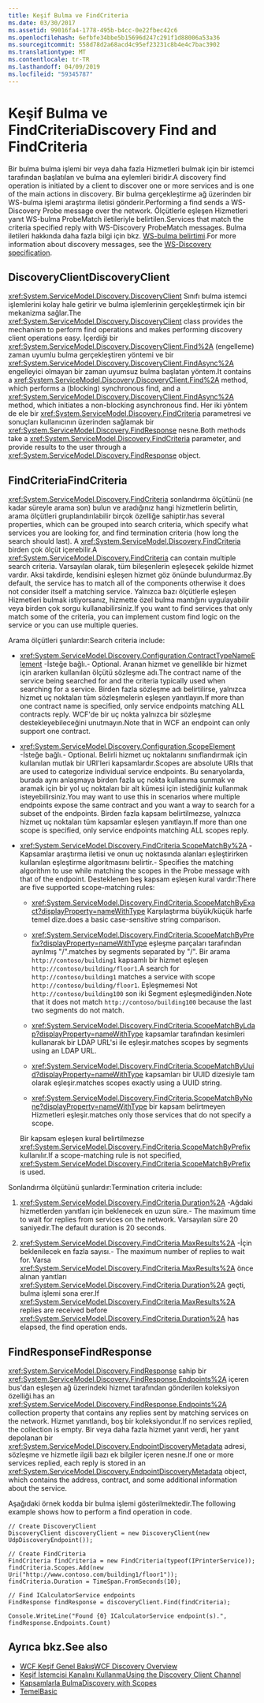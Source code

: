 ```yaml
---
title: Keşif Bulma ve FindCriteria
ms.date: 03/30/2017
ms.assetid: 99016fa4-1778-495b-b4cc-0e22fbec42c6
ms.openlocfilehash: 6efbfe34bbe5b15696d247c291f1d88006a53a36
ms.sourcegitcommit: 558d78d2a68acd4c95ef23231c8b4e4c7bac3902
ms.translationtype: MT
ms.contentlocale: tr-TR
ms.lasthandoff: 04/09/2019
ms.locfileid: "59345787"
---
```

# <a name="discovery-find-and-findcriteria"></a><span data-ttu-id="2f379-102">Keşif Bulma ve FindCriteria</span><span class="sxs-lookup"><span data-stu-id="2f379-102">Discovery Find and FindCriteria</span></span>
<span data-ttu-id="2f379-103">Bir bulma bulma işlemi bir veya daha fazla Hizmetleri bulmak için bir istemci tarafından başlatılan ve bulma ana eylemleri biridir.</span><span class="sxs-lookup"><span data-stu-id="2f379-103">A discovery find operation is initiated by a client to discover one or more services and is one of the main actions in discovery.</span></span> <span data-ttu-id="2f379-104">Bir bulma gerçekleştirme ağ üzerinden bir WS-bulma işlemi araştırma iletisi gönderir.</span><span class="sxs-lookup"><span data-stu-id="2f379-104">Performing a find sends a WS-Discovery Probe message over the network.</span></span> <span data-ttu-id="2f379-105">Ölçütlerle eşleşen Hizmetleri yanıt WS-bulma ProbeMatch iletileriyle belirtilen.</span><span class="sxs-lookup"><span data-stu-id="2f379-105">Services that match the criteria specified reply with WS-Discovery ProbeMatch messages.</span></span> <span data-ttu-id="2f379-106">Bulma iletileri hakkında daha fazla bilgi için bkz. [WS-bulma belirtimi](https://go.microsoft.com/fwlink/?LinkID=122347).</span><span class="sxs-lookup"><span data-stu-id="2f379-106">For more information about discovery messages, see the [WS-Discovery specification](https://go.microsoft.com/fwlink/?LinkID=122347).</span></span>  
  
## <a name="discoveryclient"></a><span data-ttu-id="2f379-107">DiscoveryClient</span><span class="sxs-lookup"><span data-stu-id="2f379-107">DiscoveryClient</span></span>  
 <span data-ttu-id="2f379-108"><xref:System.ServiceModel.Discovery.DiscoveryClient> Sınıfı bulma istemci işlemlerini kolay hale getirir ve bulma işlemlerinin gerçekleştirmek için bir mekanizma sağlar.</span><span class="sxs-lookup"><span data-stu-id="2f379-108">The <xref:System.ServiceModel.Discovery.DiscoveryClient> class provides the mechanism to perform find operations and makes performing discovery client operations easy.</span></span> <span data-ttu-id="2f379-109">İçerdiği bir <xref:System.ServiceModel.Discovery.DiscoveryClient.Find%2A> (engelleme) zaman uyumlu bulma gerçekleştiren yöntemi ve bir <xref:System.ServiceModel.Discovery.DiscoveryClient.FindAsync%2A> engelleyici olmayan bir zaman uyumsuz bulma başlatan yöntem.</span><span class="sxs-lookup"><span data-stu-id="2f379-109">It contains a <xref:System.ServiceModel.Discovery.DiscoveryClient.Find%2A> method, which performs a (blocking) synchronous find, and a <xref:System.ServiceModel.Discovery.DiscoveryClient.FindAsync%2A> method, which initiates a non-blocking asynchronous find.</span></span> <span data-ttu-id="2f379-110">Her iki yöntem de ele bir <xref:System.ServiceModel.Discovery.FindCriteria> parametresi ve sonuçları kullanıcının üzerinden sağlamak bir <xref:System.ServiceModel.Discovery.FindResponse> nesne.</span><span class="sxs-lookup"><span data-stu-id="2f379-110">Both methods take a <xref:System.ServiceModel.Discovery.FindCriteria> parameter, and provide results to the user through a <xref:System.ServiceModel.Discovery.FindResponse> object.</span></span>  
  
## <a name="findcriteria"></a><span data-ttu-id="2f379-111">FindCriteria</span><span class="sxs-lookup"><span data-stu-id="2f379-111">FindCriteria</span></span>  
 <xref:System.ServiceModel.Discovery.FindCriteria> <span data-ttu-id="2f379-112">sonlandırma ölçütünü (ne kadar süreyle arama son) bulun ve aradığınız hangi hizmetlerin belirtin, arama ölçütleri gruplandırılabilir birçok özelliğe sahiptir.</span><span class="sxs-lookup"><span data-stu-id="2f379-112">has several properties, which can be grouped into search criteria, which specify what services you are looking for, and find termination criteria (how long the search should last).</span></span> <span data-ttu-id="2f379-113">A <xref:System.ServiceModel.Discovery.FindCriteria> birden çok ölçüt içerebilir.</span><span class="sxs-lookup"><span data-stu-id="2f379-113">A <xref:System.ServiceModel.Discovery.FindCriteria> can contain multiple search criteria.</span></span> <span data-ttu-id="2f379-114">Varsayılan olarak, tüm bileşenlerin eşleşecek şekilde hizmet vardır. Aksi takdirde, kendisini eşleşen hizmet göz önünde bulundurmaz.</span><span class="sxs-lookup"><span data-stu-id="2f379-114">By default, the service has to match all of the components otherwise it does not consider itself a matching service.</span></span> <span data-ttu-id="2f379-115">Yalnızca bazı ölçütlerle eşleşen Hizmetleri bulmak istiyorsanız, hizmette özel bulma mantığını uygulayabilir veya birden çok sorgu kullanabilirsiniz.</span><span class="sxs-lookup"><span data-stu-id="2f379-115">If you want to find services that only match some of the criteria, you can implement custom find logic on the service or you can use multiple queries.</span></span>  
  
 <span data-ttu-id="2f379-116">Arama ölçütleri şunlardır:</span><span class="sxs-lookup"><span data-stu-id="2f379-116">Search criteria include:</span></span>  
  
-   <xref:System.ServiceModel.Discovery.Configuration.ContractTypeNameElement> <span data-ttu-id="2f379-117">-İsteğe bağlı.</span><span class="sxs-lookup"><span data-stu-id="2f379-117">- Optional.</span></span> <span data-ttu-id="2f379-118">Aranan hizmet ve genellikle bir hizmet için ararken kullanılan ölçütü sözleşme adı.</span><span class="sxs-lookup"><span data-stu-id="2f379-118">The contract name of the service being searched for and the criteria typically used when searching for a service.</span></span> <span data-ttu-id="2f379-119">Birden fazla sözleşme adı belirtilirse, yalnızca hizmet uç noktaları tüm sözleşmelerin eşleşen yanıtlayın.</span><span class="sxs-lookup"><span data-stu-id="2f379-119">If more than one contract name is specified, only service endpoints matching ALL contracts reply.</span></span> <span data-ttu-id="2f379-120">WCF'de bir uç nokta yalnızca bir sözleşme destekleyebileceğini unutmayın.</span><span class="sxs-lookup"><span data-stu-id="2f379-120">Note that in WCF an endpoint can only support one contract.</span></span>  
  
-   <xref:System.ServiceModel.Discovery.Configuration.ScopeElement> <span data-ttu-id="2f379-121">-İsteğe bağlı.</span><span class="sxs-lookup"><span data-stu-id="2f379-121">- Optional.</span></span> <span data-ttu-id="2f379-122">Belirli hizmet uç noktalarını sınıflandırmak için kullanılan mutlak bir URI'leri kapsamlardır.</span><span class="sxs-lookup"><span data-stu-id="2f379-122">Scopes are absolute URIs that are used to categorize individual service endpoints.</span></span> <span data-ttu-id="2f379-123">Bu senaryolarda, burada aynı anlaşmaya birden fazla uç nokta kullanıma sunmak ve aramak için bir yol uç noktaları bir alt kümesi için istediğiniz kullanmak isteyebilirsiniz.</span><span class="sxs-lookup"><span data-stu-id="2f379-123">You may want to use this in scenarios where multiple endpoints expose the same contract and you want a way to search for a subset of the endpoints.</span></span> <span data-ttu-id="2f379-124">Birden fazla kapsam belirtilmezse, yalnızca hizmet uç noktaları tüm kapsamlar eşleşen yanıtlayın.</span><span class="sxs-lookup"><span data-stu-id="2f379-124">If more than one scope is specified, only service endpoints matching ALL scopes reply.</span></span>  
  
-   <xref:System.ServiceModel.Discovery.FindCriteria.ScopeMatchBy%2A> <span data-ttu-id="2f379-125">-Kapsamlar araştırma iletisi ve onun uç noktasında alanları eşleştirirken kullanılan eşleştirme algoritmasını belirtir.</span><span class="sxs-lookup"><span data-stu-id="2f379-125">- Specifies the matching algorithm to use while matching the scopes in the Probe message with that of the endpoint.</span></span> <span data-ttu-id="2f379-126">Desteklenen beş kapsam eşleşen kural vardır:</span><span class="sxs-lookup"><span data-stu-id="2f379-126">There are five supported scope-matching rules:</span></span>  
  
    -   <xref:System.ServiceModel.Discovery.FindCriteria.ScopeMatchByExact?displayProperty=nameWithType> <span data-ttu-id="2f379-127">Karşılaştırma büyük/küçük harfe temel dize.</span><span class="sxs-lookup"><span data-stu-id="2f379-127">does a basic case-sensitive string comparison.</span></span>  
  
    -   <xref:System.ServiceModel.Discovery.FindCriteria.ScopeMatchByPrefix?displayProperty=nameWithType> <span data-ttu-id="2f379-128">eşleşme parçaları tarafından ayrılmış "/".</span><span class="sxs-lookup"><span data-stu-id="2f379-128">matches by segments separated by "/".</span></span> <span data-ttu-id="2f379-129">Bir arama `http://contoso/building1` kapsamlı bir hizmet eşleşen `http://contoso/building/floor1`.</span><span class="sxs-lookup"><span data-stu-id="2f379-129">A search for `http://contoso/building1` matches a service with scope `http://contoso/building/floor1`.</span></span> <span data-ttu-id="2f379-130">Eşleşmemesi Not `http://contoso/building100` son iki Segment eşleşmediğinden.</span><span class="sxs-lookup"><span data-stu-id="2f379-130">Note that it does not match `http://contoso/building100` because the last two segments do not match.</span></span>  
  
    -   <xref:System.ServiceModel.Discovery.FindCriteria.ScopeMatchByLdap?displayProperty=nameWithType> <span data-ttu-id="2f379-131">kapsamlar tarafından kesimleri kullanarak bir LDAP URL'si ile eşleşir.</span><span class="sxs-lookup"><span data-stu-id="2f379-131">matches scopes by segments using an LDAP URL.</span></span>  
  
    -   <xref:System.ServiceModel.Discovery.FindCriteria.ScopeMatchByUuid?displayProperty=nameWithType> <span data-ttu-id="2f379-132">kapsamları bir UUID dizesiyle tam olarak eşleşir.</span><span class="sxs-lookup"><span data-stu-id="2f379-132">matches scopes exactly using a UUID string.</span></span>  
  
    -   <xref:System.ServiceModel.Discovery.FindCriteria.ScopeMatchByNone?displayProperty=nameWithType> <span data-ttu-id="2f379-133">bir kapsam belirtmeyen Hizmetleri eşleşir.</span><span class="sxs-lookup"><span data-stu-id="2f379-133">matches only those services that do not specify a scope.</span></span>  
  
     <span data-ttu-id="2f379-134">Bir kapsam eşleşen kural belirtilmezse <xref:System.ServiceModel.Discovery.FindCriteria.ScopeMatchByPrefix> kullanılır.</span><span class="sxs-lookup"><span data-stu-id="2f379-134">If a scope-matching rule is not specified, <xref:System.ServiceModel.Discovery.FindCriteria.ScopeMatchByPrefix> is used.</span></span>  
  
 <span data-ttu-id="2f379-135">Sonlandırma ölçütünü şunlardır:</span><span class="sxs-lookup"><span data-stu-id="2f379-135">Termination criteria include:</span></span>  
  
1. <xref:System.ServiceModel.Discovery.FindCriteria.Duration%2A> <span data-ttu-id="2f379-136">-Ağdaki hizmetlerden yanıtları için beklenecek en uzun süre.</span><span class="sxs-lookup"><span data-stu-id="2f379-136">- The maximum time to wait for replies from services on the network.</span></span> <span data-ttu-id="2f379-137">Varsayılan süre 20 saniyedir.</span><span class="sxs-lookup"><span data-stu-id="2f379-137">The default duration is 20 seconds.</span></span>  
  
2. <xref:System.ServiceModel.Discovery.FindCriteria.MaxResults%2A> <span data-ttu-id="2f379-138">-İçin beklenilecek en fazla sayısı.</span><span class="sxs-lookup"><span data-stu-id="2f379-138">- The maximum number of replies to wait for.</span></span> <span data-ttu-id="2f379-139">Varsa <xref:System.ServiceModel.Discovery.FindCriteria.MaxResults%2A> önce alınan yanıtları <xref:System.ServiceModel.Discovery.FindCriteria.Duration%2A> geçti, bulma işlemi sona erer.</span><span class="sxs-lookup"><span data-stu-id="2f379-139">If <xref:System.ServiceModel.Discovery.FindCriteria.MaxResults%2A> replies are received before <xref:System.ServiceModel.Discovery.FindCriteria.Duration%2A> has elapsed, the find operation ends.</span></span>  
  
## <a name="findresponse"></a><span data-ttu-id="2f379-140">FindResponse</span><span class="sxs-lookup"><span data-stu-id="2f379-140">FindResponse</span></span>  
 <xref:System.ServiceModel.Discovery.FindResponse> <span data-ttu-id="2f379-141">sahip bir <xref:System.ServiceModel.Discovery.FindResponse.Endpoints%2A> içeren bus'dan eşleşen ağ üzerindeki hizmet tarafından gönderilen koleksiyon özelliği.</span><span class="sxs-lookup"><span data-stu-id="2f379-141">has an <xref:System.ServiceModel.Discovery.FindResponse.Endpoints%2A> collection property that contains any replies sent by matching services on the network.</span></span> <span data-ttu-id="2f379-142">Hizmet yanıtlandı, boş bir koleksiyondur.</span><span class="sxs-lookup"><span data-stu-id="2f379-142">If no services replied, the collection is empty.</span></span> <span data-ttu-id="2f379-143">Bir veya daha fazla hizmet yanıt verdi, her yanıt depolanan bir <xref:System.ServiceModel.Discovery.EndpointDiscoveryMetadata> adresi, sözleşme ve hizmetle ilgili bazı ek bilgiler içeren nesne.</span><span class="sxs-lookup"><span data-stu-id="2f379-143">If one or more services replied, each reply is stored in an <xref:System.ServiceModel.Discovery.EndpointDiscoveryMetadata> object, which contains the address, contract, and some additional information about the service.</span></span>  
  
 <span data-ttu-id="2f379-144">Aşağıdaki örnek kodda bir bulma işlemi gösterilmektedir.</span><span class="sxs-lookup"><span data-stu-id="2f379-144">The following example shows how to perform a find operation in code.</span></span>  
  
```  
// Create DiscoveryClient  
DiscoveryClient discoveryClient = new DiscoveryClient(new UdpDiscoveryEndpoint());  
  
// Create FindCriteria  
FindCriteria findCriteria = new FindCriteria(typeof(IPrinterService));  
findCriteria.Scopes.Add(new Uri("http://www.contoso.com/building1/floor1"));  
findCriteria.Duration = TimeSpan.FromSeconds(10);   
  
// Find ICalculatorService endpoints              
FindResponse findResponse = discoveryClient.Find(findCriteria);  
  
Console.WriteLine("Found {0} ICalculatorService endpoint(s).", findResponse.Endpoints.Count)  
```  
  
## <a name="see-also"></a><span data-ttu-id="2f379-145">Ayrıca bkz.</span><span class="sxs-lookup"><span data-stu-id="2f379-145">See also</span></span>

- [<span data-ttu-id="2f379-146">WCF Keşif Genel Bakış</span><span class="sxs-lookup"><span data-stu-id="2f379-146">WCF Discovery Overview</span></span>](../../../../docs/framework/wcf/feature-details/wcf-discovery-overview.md)
- [<span data-ttu-id="2f379-147">Keşif İstemcisi Kanalını Kullanma</span><span class="sxs-lookup"><span data-stu-id="2f379-147">Using the Discovery Client Channel</span></span>](../../../../docs/framework/wcf/feature-details/using-the-discovery-client-channel.md)
- [<span data-ttu-id="2f379-148">Kapsamlarla Bulma</span><span class="sxs-lookup"><span data-stu-id="2f379-148">Discovery with Scopes</span></span>](../../../../docs/framework/wcf/samples/discovery-with-scopes-sample.md)
- [<span data-ttu-id="2f379-149">Temel</span><span class="sxs-lookup"><span data-stu-id="2f379-149">Basic</span></span>](../../../../docs/framework/wcf/samples/basic-sample.md)
